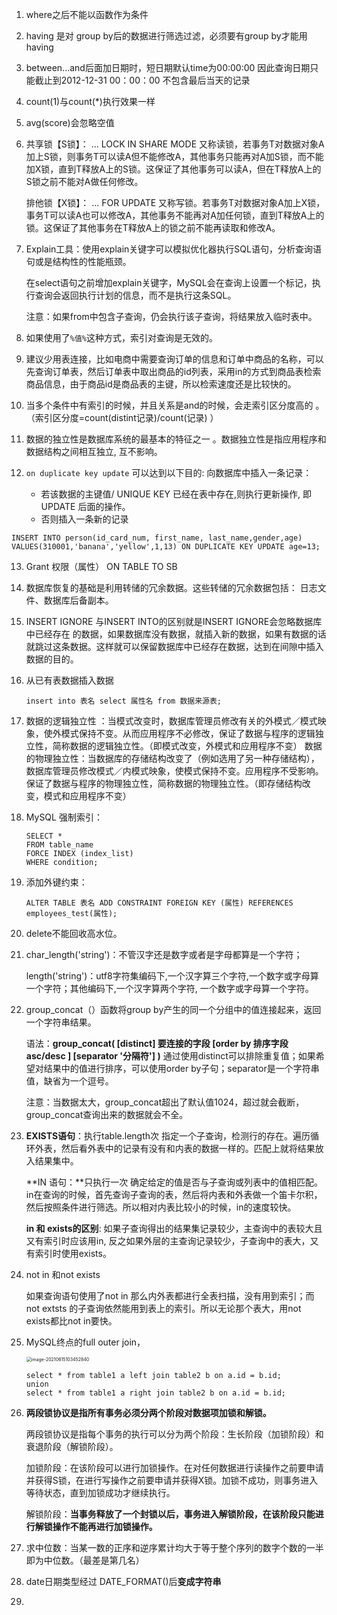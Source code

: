 1. where之后不能以函数作为条件

2. having 是对 group by后的数据进行筛选过滤，必须要有group by才能用having

3. between...and后面加日期时，短日期默认time为00:00:00 因此查询日期只能截止到2012-12-31 00：00：00 不包含最后当天的记录

4. count(1)与count(*)执行效果一样

5. avg(score)会忽略空值

6. 共享锁【S锁】：  ... LOCK IN SHARE MODE
   又称读锁，若事务T对数据对象A加上S锁，则事务T可以读A但不能修改A，其他事务只能再对A加S锁，而不能加X锁，直到T释放A上的S锁。这保证了其他事务可以读A，但在T释放A上的S锁之前不能对A做任何修改。

   排他锁【X锁】： ... FOR UPDATE
   又称写锁。若事务T对数据对象A加上X锁，事务T可以读A也可以修改A，其他事务不能再对A加任何锁，直到T释放A上的锁。这保证了其他事务在T释放A上的锁之前不能再读取和修改A。

7. Explain工具：使用explain关键字可以模拟优化器执行SQL语句，分析查询语句或是结构性的性能瓶颈。

   在select语句之前增加explain关键字，MySQL会在查询上设置一个标记，执行查询会返回执行计划的信息，而不是执行这条SQL。

   注意：如果from中包含子查询，仍会执行该子查询，将结果放入临时表中。

8. 如果使⽤了`%值%`这种⽅式，索引对查询是⽆效的。  

9. 建议少⽤表连接，比如电商中需要查询订单的信息和订单中商品的名称，可以先查询订单表，然后订单表中取出商品的id列表，采⽤in的方式到商品表检索商品信息，由于商品id是商品表的主键，所以检索速度还是比较快的。  

10. 当多个条件中有索引的时候，并且关系是and的时候，会⾛索引区分度高的 。（索引区分度=count(distint记录)/count(记录) ）

11. 数据的独立性是数据库系统的最基本的特征之一 。数据独立性是指应用程序和数据结构之间相互独立, 互不影响。

12. `on duplicate key update` 可以达到以下目的:
    向数据库中插入一条记录：

    - 若该数据的主键值/ UNIQUE KEY 已经在表中存在,则执行更新操作, 即UPDATE 后面的操作。
    - 否则插入一条新的记录

```mysql
INSERT INTO person(id_card_num, first_name, last_name,gender,age)
VALUES(310001,'banana','yellow',1,13) ON DUPLICATE KEY UPDATE age=13;
```

13. Grant 权限（属性） ON TABLE TO SB

14. 数据库恢复的基础是利用转储的冗余数据。这些转储的冗余数据包括： 日志文件、数据库后备副本。

15. INSERT IGNORE 与INSERT INTO的区别就是INSERT IGNORE会忽略数据库中已经存在 的数据，如果数据库没有数据，就插入新的数据，如果有数据的话就跳过这条数据。这样就可以保留数据库中已经存在数据，达到在间隙中插入数据的目的。

16. 从已有表数据插入数据

    ```mysql
    insert into 表名 select 属性名 from 数据来源表;
    ```

17. 数据的逻辑独立性 ：当模式改变时，数据库管理员修改有关的外模式／模式映象，使外模式保持不变。从而应用程序不必修改，保证了数据与程序的逻辑独立性，简称数据的逻辑独立性。（即模式改变，外模式和应用程序不变）
    数据的物理独立性：当数据库的存储结构改变了（例如选用了另一种存储结构），数据库管理员修改模式／内模式映象，使模式保持不变。应用程序不受影响。保证了数据与程序的物理独立性，简称数据的物理独立性。（即存储结构改变，模式和应用程序不变）
    
18. MySQL 强制索引：

    ```MySQL
    SELECT * 
    FROM table_name 
    FORCE INDEX (index_list)
    WHERE condition; 
    ```

19. 添加外键约束：

    ```mysql
    ALTER TABLE 表名 ADD CONSTRAINT FOREIGN KEY (属性) REFERENCES employees_test(属性);
    ```

20. delete不能回收高水位。

21. char_length('string')：不管汉字还是数字或者是字母都算是一个字符；

    length('string')：utf8字符集编码下,一个汉字算三个字符,一个数字或字母算一个字符；其他编码下,一个汉字算两个字符, 一个数字或字母算一个字符。

22. group_concat（）函数将group by产生的同一个分组中的值连接起来，返回一个字符串结果。

    语法：**group_concat( [distinct] 要连接的字段 [order by 排序字段 asc/desc ] [separator '分隔符'] )**
    通过使用distinct可以排除重复值；如果希望对结果中的值进行排序，可以使用order by子句；separator是一个字符串值，缺省为一个逗号。

    注意：当数据太大，group_concat超出了默认值1024，超过就会截断，group_concat查询出来的数据就会不全。

23. **EXISTS语句**：执行table.length次
    指定一个子查询，检测行的存在。遍历循环外表，然后看外表中的记录有没有和内表的数据一样的。匹配上就将结果放入结果集中。

    **IN 语句：**只执行一次
    确定给定的值是否与子查询或列表中的值相匹配。in在查询的时候，首先查询子查询的表，然后将内表和外表做一个笛卡尔积，然后按照条件进行筛选。所以相对内表比较小的时候，in的速度较快。

    **in 和 exists的区别**: 如果子查询得出的结果集记录较少，主查询中的表较大且又有索引时应该用in, 反之如果外层的主查询记录较少，子查询中的表大，又有索引时使用exists。

24. not in 和not exists

    如果查询语句使用了not in 那么内外表都进行全表扫描，没有用到索引；而not extsts 的子查询依然能用到表上的索引。所以无论那个表大，用not exists都比not in要快。
    
25. MySQL终点的full outer join，

    <img src="C:\Users\GUMP\AppData\Roaming\Typora\typora-user-images\image-20210615103452840.png" alt="image-20210615103452840" style="zoom: 50%;" />

    ```mysql
    select * from table1 a left join table2 b on a.id = b.id;
    union
    select * from table1 a right join table2 b on a.id = b.id;
    ```

26. **两段锁协议是指所有事务必须分两个阶段对数据项加锁和解锁。**

    两段锁协议是指每个事务的执行可以分为两个阶段：生长阶段（加锁阶段）和衰退阶段（解锁阶段）。

    加锁阶段：在该阶段可以进行加锁操作。在对任何数据进行读操作之前要申请并获得S锁，在进行写操作之前要申请并获得X锁。加锁不成功，则事务进入等待状态，直到加锁成功才继续执行。

    解锁阶段：**当事务释放了一个封锁以后，事务进入解锁阶段，在该阶段只能进行解锁操作不能再进行加锁操作。**

27. 求中位数：当某一数的正序和逆序累计均大于等于整个序列的数字个数的一半即为中位数。（最差是第几名）

28. date日期类型经过 DATE_FORMAT()后**变成字符串**

29. 
